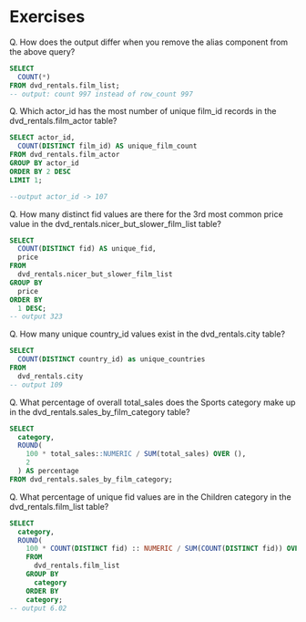 # Exercises

Q. How does the output differ when you remove the alias component from the above query?

```sql
SELECT
  COUNT(*)
FROM dvd_rentals.film_list;
-- output: count 997 instead of row_count 997
```

Q. Which actor_id has the most number of unique film_id records in the dvd_rentals.film_actor table?

```sql
SELECT actor_id, 
  COUNT(DISTINCT film_id) AS unique_film_count
FROM dvd_rentals.film_actor
GROUP BY actor_id
ORDER BY 2 DESC
LIMIT 1;

--output actor_id -> 107
```

Q. How many distinct fid values are there for the 3rd most common price value in the dvd_rentals.nicer_but_slower_film_list table?

```sql
SELECT
  COUNT(DISTINCT fid) AS unique_fid,
  price
FROM
  dvd_rentals.nicer_but_slower_film_list
GROUP BY
  price
ORDER BY
  1 DESC;
-- output 323
```

Q. How many unique country_id values exist in the dvd_rentals.city table?

```sql
SELECT
  COUNT(DISTINCT country_id) as unique_countries
FROM
  dvd_rentals.city
-- output 109
```

Q. What percentage of overall total_sales does the Sports category make up in the dvd_rentals.sales_by_film_category table?

```sql
SELECT
  category,
  ROUND(
    100 * total_sales::NUMERIC / SUM(total_sales) OVER (),
    2
  ) AS percentage
FROM dvd_rentals.sales_by_film_category;

```

Q. What percentage of unique fid values are in the Children category in the dvd_rentals.film_list table?

```sql
SELECT
  category,
  ROUND(
    100 * COUNT(DISTINCT fid) :: NUMERIC / SUM(COUNT(DISTINCT fid)) OVER (), 2)  AS percentage
    FROM
      dvd_rentals.film_list
    GROUP BY
      category
    ORDER BY
    category;
-- output 6.02
```
